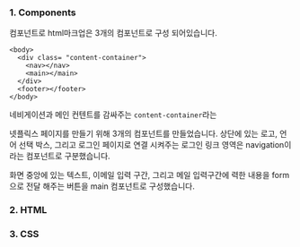 ### 1. Components
컴포넌트로 html마크업은 3개의 컴포넌트로 구성 되어있습니다.
```
<body>
  <div class= "content-container">
    <nav></nav>
    <main></main>
  </div>
  <footer></footer>
</body>
```

네비게이션과 메인 컨텐트를 감싸주는 `content-container`라는 

넷플릭스 페이지를 만들기 위해 3개의 컴포넌트를 만들었습니다. 상단에 있는 로고, 언어 선택 박스, 그리고 로그인 페이지로 연결 시켜주는 로그인 링크 영역은 navigation이라는 컴포넌트로 구분했습니다.

화면 중앙에 있는 텍스트, 이메일 입력 구간, 그리고 메일 입력구간에 력한 내용을 form으로 전달 해주는 버튼을 main 컴포넌트로 구성했습니다.

### 2. HTML
### 3. CSS

